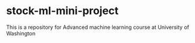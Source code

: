 # stock-ml-mini-project
This is a repository for Advanced machine learning course at University of Washington
